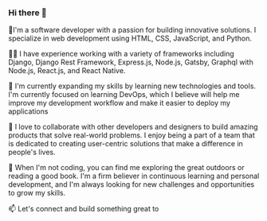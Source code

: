 ### Hi there 👋

<!--
**kenny268/kenny268** is a ✨ _special_ ✨ repository because its `README.md` (this file) appears on your GitHub profile.

Here are some ideas to get you started:

- 🔭 I’m currently working on ...
- 🌱 I’m currently learning ...
- 👯 I’m looking to collaborate on ...
- 🤔 I’m looking for help with ...
- 💬 Ask me about ...
- 📫 How to reach me: ...
- 😄 Pronouns: ...
- ⚡ Fun fact: ...
-->

👋I'm a software developer with a passion for building innovative solutions. I specialize in web development using HTML, CSS, JavaScript, and Python.

👨‍💻 I have experience working with a variety of frameworks including Django, Django Rest Framework, Express.js, Node.js, Gatsby, Graphql with Node.js, React.js, and React Native.


🔭 I'm currently expanding my skills by learning new technologies and tools. I'm currently focused on learning DevOps, which I believe will help me improve my development workflow and make it easier to deploy my applications


🚀 I love to collaborate with other developers and designers to build amazing products that solve real-world problems. I enjoy being a part of a team that is dedicated to creating user-centric solutions that make a difference in people's lives.



🌱 When I'm not coding, you can find me exploring the great outdoors or reading a good book. I'm a firm believer in continuous learning and personal development, and I'm always looking for new challenges and opportunities to grow my skills.

📫 Let's connect and build something great to
